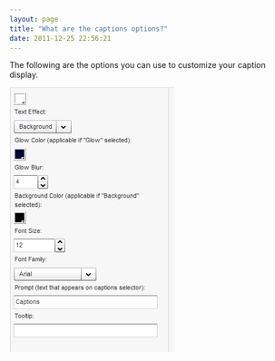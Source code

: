```yaml
---
layout: page
title: "What are the captions options?"
date: 2011-12-25 22:56:21
---
```


The following are the options you can use to customize your caption display.

<img src="../../assets/215.img">

 